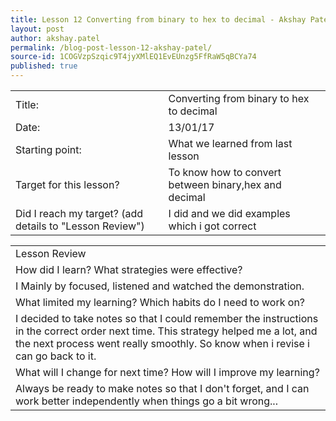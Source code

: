 ```yaml
---
title: Lesson 12 Converting from binary to hex to decimal - Akshay Patel
layout: post
author: akshay.patel
permalink: /blog-post-lesson-12-akshay-patel/
source-id: 1COGVzpSzqic9T4jyXMlEQ1EvEUnzg5FfRaW5qBCYa74
published: true
---
```

<table>
  <tr>
    <td>Title:</td>
    <td>Converting from binary to hex to decimal</td>
  </tr>
  <tr>
    <td>Date:</td>
    <td>13/01/17</td>
  </tr>
  <tr>
    <td>Starting point:</td>
    <td>What we learned  from last lesson</td>
  </tr>
  <tr>
    <td>Target for this lesson?</td>
    <td>To know how to convert between binary,hex and decimal</td>
  </tr>
  <tr>
    <td>Did I reach my target? 
(add details to "Lesson Review")</td>
    <td>I did and we did examples which i got correct</td>
  </tr>
</table>


<table>
  <tr>
    <td>Lesson Review</td>
  </tr>
  <tr>
    <td>How did I learn? What strategies were effective? </td>
  </tr>
  <tr>
    <td>I Mainly by focused, listened and watched the demonstration.</td>
  </tr>
  <tr>
    <td>What limited my learning? Which habits do I need to work on? </td>
  </tr>
  <tr>
    <td>
I decided to take notes so that I could remember the instructions in the correct order next time.  This strategy helped me a lot, and the next process went really smoothly. So know when i revise i can go back to it.</td>
  </tr>
  <tr>
    <td>What will I change for next time? How will I improve my learning?</td>
  </tr>
  <tr>
    <td>Always be ready to make notes so that I don't forget, and I can work better independently when things go a bit wrong...</td>
  </tr>
</table>


